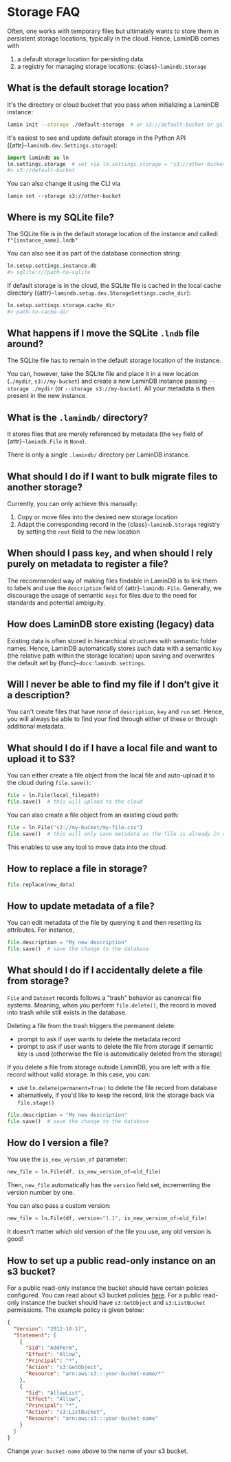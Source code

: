 # Storage FAQ

Often, one works with temporary files but ultimately wants to store them in persistent storage locations, typically in the cloud. Hence, LaminDB comes with

1. a default storage location for persisting data
2. a registry for managing storage locations: {class}`~lamindb.Storage`

## What is the default storage location?

It's the directory or cloud bucket that you pass when initializing a LaminDB instance:

```bash
lamin init --storage ./default-storage  # or s3://default-bucket or gs://default-bucket
```

It's easiest to see and update default storage in the Python API ({attr}`~lamindb.dev.Settings.storage`):

```python
import lamindb as ln
ln.settings.storage  # set via ln.settings.storage = "s3://other-bucket"
#> s3://default-bucket
```

You can also change it using the CLI via

```
lamin set --storage s3://other-bucket
```

## Where is my SQLite file?

The SQLite file is in the default storage location of the instance and called: `f"{instance_name}.lndb"`

You can also see it as part of the database connection string:

```python
ln.setup.settings.instance.db
#> sqlite:///path-to-sqlite
```

If default storage is in the cloud, the SQLite file is cached in the local cache directory ({attr}`~lamindb.setup.dev.StorageSettings.cache_dir`):

```python
ln.setup.settings.storage.cache_dir
#> path-to-cache-dir
```

## What happens if I move the SQLite `.lndb` file around?

The SQLite file has to remain in the default storage location of the instance.

You can, however, take the SQLite file and place it in a new location (`./mydir`, `s3://my-bucket`) and create a new LaminDB instance passing `--storage ./mydir` (or `--storage s3://my-bucket`). All your metadata is then present in the new instance.

## What is the `.lamindb/` directory?

It stores files that are merely referenced by metadata (the `key` field of {attr}`~lamindb.File` is `None`).

There is only a single `.lamindb/` directory per LaminDB instance.

## What should I do if I want to bulk migrate files to another storage?

Currently, you can only achieve this manually:

1. Copy or move files into the desired new storage location
2. Adapt the corresponding record in the {class}`~lamindb.Storage` registry by setting the `root` field to the new location

## When should I pass `key`, and when should I rely purely on metadata to register a file?

The recommended way of making files findable in LaminDB is to link them to labels and use the `description` field of {attr}`~lamindb.File`.
Generally, we discourage the usage of semantic `keys` for files due to the need for standards and potential ambiguity.

## How does LaminDB store existing (legacy) data

Existing data is often stored in hierarchical structures with semantic folder names.
Hence, LaminDB automatically stores such data with a semantic `key` (the relative path within the storage location) upon saving and overwrites the default set by {func}`~docs:lamindb.settings`.

## Will I never be able to find my file if I don’t give it a description?

You can't create files that have _none_ of `description`, `key` and `run` set.
Hence, you will always be able to find your find through either of these or
through additional metadata.

## What should I do if I have a local file and want to upload it to S3?

You can either create a file object from the local file and auto-upload it to the cloud during `file.save()`:

```python
file = ln.File(local_filepath)
file.save()  # this will upload to the cloud
```

You can also create a file object from an existing cloud path:

```python
file = ln.File("s3://my-bucket/my-file.csv")
file.save()  # this will only save metadata as the file is already in registered storage
```

This enables to use any tool to move data into the cloud.

## How to replace a file in storage?

```python
file.replace(new_data)
```

## How to update metadata of a file?

You can edit metadata of the file by querying it and then resetting its attributes. For instance,

```python
file.description = "My new description"
file.save()  # save the change to the database
```

## What should I do if I accidentally delete a file from storage?

`File` and `Dataset` records follows a "trash" behavior as canonical file systems. Meaning, when you perform `file.delete()`, the record is moved into trash while still exists in the database.

Deleting a file from the trash triggers the permanent delete:

- prompt to ask if user wants to delete the metadata record
- prompt to ask if user wants to delete the file from storage if semantic key is used (otherwise the file is automatically deleted from the storage)

If you delete a file from storage outside LaminDB, you are left with a file record without valid storage. In this case, you can:

- use `ln.delete(permanent=True)` to delete the file record from database
- alternatively, if you'd like to keep the record, link the storage back via `file.stage()`

```python
file.description = "My new description"
file.save()  # save the change to the database
```

## How do I version a file?

You use the `is_new_version_of` parameter:

```python
new_file = ln.File(df, is_new_version_of=old_file)
```

Then, `new_file` automatically has the `version` field set, incrementing the version number by one.

You can also pass a custom version:

```python
new_file = ln.File(df, version="1.1", is_new_version_of=old_file)
```

It doesn't matter which old version of the file you use, any old version is good!

## How to set up a public read-only instance on an s3 bucket?

For a public read-only instance the bucket should have certain policies configured.
You can read about s3 bucket policies [here](https://docs.aws.amazon.com/AmazonS3/latest/userguide/bucket-policies.html). For a public read-only instance the bucket should have `s3:GetObject` and `s3:ListBucket` permissions. The example policy is given below:

```json
{
  "Version": "2012-10-17",
  "Statement": [
    {
      "Sid": "AddPerm",
      "Effect": "Allow",
      "Principal": "*",
      "Action": "s3:GetObject",
      "Resource": "arn:aws:s3:::your-bucket-name/*"
    },
    {
      "Sid": "AllowList",
      "Effect": "Allow",
      "Principal": "*",
      "Action": "s3:ListBucket",
      "Resource": "arn:aws:s3:::your-bucket-name"
    }
  ]
}
```

Change `your-bucket-name` above to the name of your s3 bucket.
